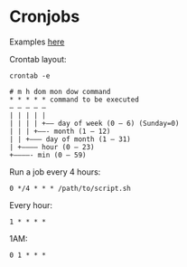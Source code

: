 # Cronjobs

Examples [here](https://crontab.guru/examples.html)

Crontab layout:

    crontab -e

    # m h dom mon dow command
    * * * * * command to be executed
    – – – – –
    | | | | |
    | | | | +—– day of week (0 – 6) (Sunday=0)
    | | | +——- month (1 – 12)
    | | +——— day of month (1 – 31)
    | +———– hour (0 – 23)
    +————- min (0 – 59)

Run a job every 4 hours:

    0 */4 * * * /path/to/script.sh

Every hour:

    1 * * * *

1AM:

    0 1 * * *
